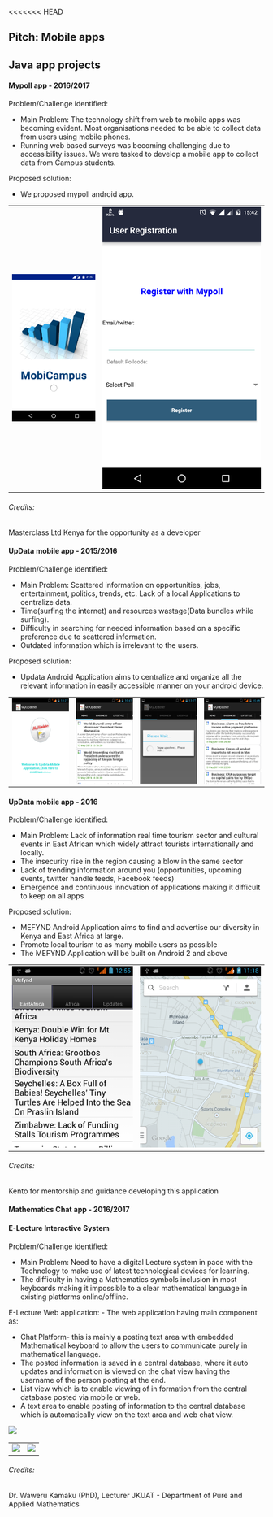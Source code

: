 <<<<<<< HEAD
## Pitch: Mobile apps

## Java app projects

#### Mypoll app - 2016/2017

Problem/Challenge identified: 
* Main Problem: The technology shift from web to mobile apps was becoming evident. Most organisations needed to be able to collect data from users using mobile phones. 
* Running web based surveys was becoming challenging due to accessibility issues. We were tasked to develop a mobile app to collect data from Campus students.

Proposed solution: 
* We proposed mypoll android app.

<Screenshots>
<table>
  <tr>
    <td><img src="./presentations/mypoll/mypoll1.png"></td>
    <td><img src="./presentations/mypoll/mypoll2.png"></td>
  </tr>
 </table>

 ###### Credits: 
 Masterclass Ltd Kenya for the opportunity as a developer
</Screenshots>


#### UpData mobile app - 2015/2016

Problem/Challenge identified: 
* Main Problem: Scattered information on opportunities, jobs, entertainment, politics, trends, etc. 
Lack of a local Applications to centralize data.
* Time(surfing the internet) and resources wastage(Data bundles while surfing).
* Difficulty in searching for needed information based on a specific preference due to scattered information.
* Outdated information which is irrelevant to the users.

Proposed solution: 
* Updata Android Application aims to centralize and organize all the relevant information in easily accessible manner on your android device.


<Screenshots>
<table>
  <tr>
    <td><img src="./presentations/updata/updata1.png"></td>
    <td><img src="./presentations/updata/updata2.png"></td>
    <td><img src="./presentations/updata/updata3.png"></td>
    <td><img src="./presentations/updata/updata4.png"></td>
  </tr>
 </table>
</Screenshots>


#### UpData mobile app - 2016

Problem/Challenge identified: 
* Main Problem: Lack of information real time tourism sector and cultural events in East African which widely attract tourists internationally and locally.
* The insecurity rise in the region causing a blow in the same sector
* Lack of trending information around you (opportunities, upcoming events, twitter handle feeds, Facebook feeds) 
* Emergence and continuous innovation of applications making it difficult to keep on all apps

Proposed solution: 
* MEFYND Android Application aims to find and advertise our diversity in Kenya and East Africa at large.
* Promote local tourism to as many mobile users as possible
* The MEFYND Application will be built on Android 2 and above

<Screenshots>
<table>
  <tr>
    <td><img src="./presentations/talii/talii1.png"></td>
    <td><img src="./presentations/talii/talii2.png"></td>
  </tr>
 </table>

 ###### Credits: 
 Kento for mentorship and guidance developing this application

</Screenshots>


#### Mathematics Chat app - 2016/2017
#### E-Lecture Interactive System

Problem/Challenge identified: 
* Main Problem: Need to have a digital Lecture system in pace with the Technology to make use of latest technological devices for learning.
* The difficulty in having a Mathematics symbols inclusion in most keyboards making it impossible to a clear mathematical language in existing platforms online/offline.

E-Lecture Web application:  - The web application having main component as: 
* Chat Platform- this is mainly a posting text area with embedded Mathematical keyboard to allow the users to communicate purely in mathematical language.
* The posted information is saved in a central database, where it auto updates and information is viewed on the chat view having the username of the person posting at the end.
* List view which is to enable viewing of in formation from the central database posted via mobile or web.
* A text area to enable posting of information to the central database which is automatically view on the text area and web chat view.

<Screenshots>
<img src="./presentations/sci_chat/scie_chat1.jpg">
<table>
  <tr>
    <td><img src="./presentations/sci_chat/scie_chat2.png"></td>
    <td><img src="./presentations/sci_chat/scie_chat3.png"></td>
  </tr>
 </table>

 ###### Credits: 
 Dr. Waweru Kamaku (PhD), Lecturer JKUAT - Department of Pure and Applied Mathematics
</Screenshots>